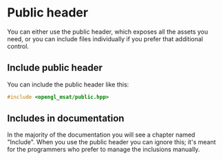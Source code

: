 # Public header

You can either use the public header, which exposes all
the assets you need, or you can include files individually
if you prefer that additional control.

## Include public header
You can include the public header like this:
````c++
#include <opengl_msat/public.hpp>
````

## Includes in documentation
In the majority of the documentation you will see a chapter
named "Include". When you use the public header you can ignore
this; it's meant for the programmers who prefer to manage the inclusions
manually.